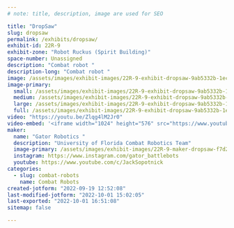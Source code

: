 ```yaml
---
# note: title, description, image are used for SEO

title: "DropSaw"
slug: dropsaw
permalink: /exhibits/dropsaw/
exhibit-id: 22R-9
exhibit-zone: "Robot Ruckus (Spirit Building)"
space-number: Unassigned
description: "Combat robot "
description-long: "Combat robot "
image: /assets/images/exhibit-images/22R-9-exhibit-dropsaw-9ab5332b-1ecd-40f9-aae4-2232c243ab24-large.jpeg
image-primary: 
  small: /assets/images/exhibit-images/22R-9-exhibit-dropsaw-9ab5332b-1ecd-40f9-aae4-2232c243ab24-small.jpeg
  medium: /assets/images/exhibit-images/22R-9-exhibit-dropsaw-9ab5332b-1ecd-40f9-aae4-2232c243ab24-medium.jpeg
  large: /assets/images/exhibit-images/22R-9-exhibit-dropsaw-9ab5332b-1ecd-40f9-aae4-2232c243ab24-large.jpeg
  full: /assets/images/exhibit-images/22R-9-exhibit-dropsaw-9ab5332b-1ecd-40f9-aae4-2232c243ab24-full.jpeg
video: "https://youtu.be/Zlqg4lM2Jr0"
video-embed: '<iframe width="1024" height="576" src="https://www.youtube.com/embed/Zlqg4lM2Jr0?feature=oembed" frameborder="0" allow="accelerometer; autoplay; clipboard-write; encrypted-media; gyroscope; picture-in-picture" allowfullscreen title="DropSaw vs Junior at Huntsville Taproom Tapout"></iframe>'
maker: 
  name: "Gator Robotics "
  description: "University of Florida Combat Robotics Team"
  image-primary: /assets/images/exhibit-images/22R-9-maker-dropsaw-f7d24ab1-40e2-4390-a662-e18ed5b0f0c5-medium.png
  instagram: https://www.instagram.com/gator_battlebots
  youtube: https://www.youtube.com/c/JackSopotnick
categories: 
  - slug: combat-robots
    name: Combat Robots
created-jotform: "2022-09-19 12:52:08"
last-modified-jotform: "2022-10-01 15:02:05"
last-exported: "2022-10-01 16:51:08"
sitemap: false

---
```

